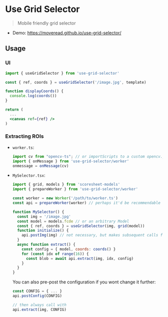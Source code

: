 # Use Grid Selector

> Mobile friendly grid selector

- Demo: https://moveread.github.io/use-grid-selector/

## Usage

### UI

```jsx
import { useGridSelector } from 'use-grid-selector'

const { ref, coords } = useGridSelector('/image.jpg', template)

function displayCoords() {
  console.log(coords())
}

return (
  ...
  <canvas ref={ref} />
)
```

### Extracting ROIs

- `worker.ts`:

  ```jsx
  import cv from "opencv-ts"; // or importScripts to a custom opencv.js, or whatever
  import { onMessage } from 'use-grid-selector/worker'
  onmessage = onMessage(cv)
  ```

- `MySelector.tsx`:
  
  ```jsx
  import { grid, models } from 'scoresheet-models'
  import { prepareWorker } from 'use-grid-selector/worker'

  const worker = new Worker('/path/to/worker.ts')
  const api = prepareWorker(worker) // perhaps it'd be recommendable to keep this stuff in a `useRef`

  function MySelector() {
    const img = '/image.jpg'
    const model = models.fcde // or an arbitrary Model
    const { ref, coords } = useGridSelector(img, grid(model))
    function initialize() {
      api.postImg(img) // not necessary, but makes subsequent calls faster
    }
    async function extract() {
      const config = { model, coords: coords() }
      for (const idx of range(16)) {
        const blob = await api.extract(img, idx, config)
      }
    }
  }
  ```

  You can also pre-post the configuration if you wont change it further:

  ```jsx
  const CONFIG = { ... }
  api.postConfig(CONFIG)

  // then always call with
  api.extract(img, CONFIG)
  ```